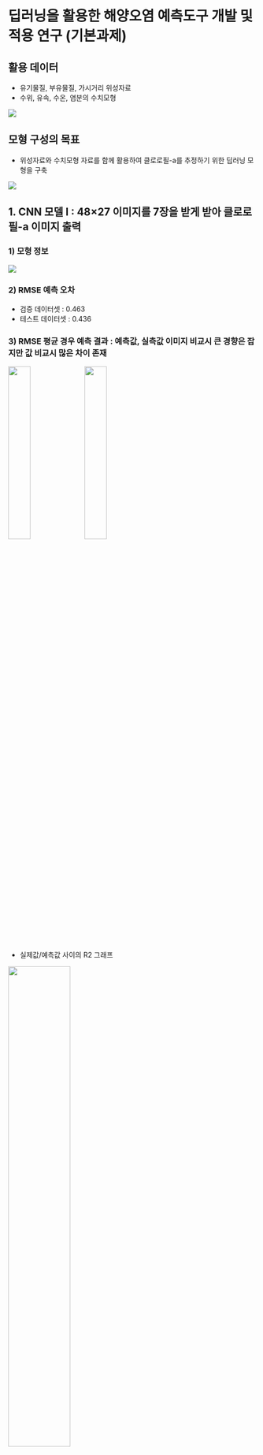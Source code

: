 # 딥러닝을 활용한 해양오염 예측도구 개발 및 적용 연구 (기본과제)

## 활용 데이터
- 유기물질, 부유물질, 가시거리 위성자료
- 수위, 유속, 수온, 염분의 수치모형 

![](https://github.com/keibigdata/dyjin_2020/blob/master/2_%ED%95%B4%EC%96%91%EC%98%A4%EC%97%BC_%EB%94%A5%EB%9F%AC%EB%8B%9D_%EC%98%88%EC%B8%A1/%EA%B7%B8%EB%A6%BC/F1_2.png?raw=true)

## 모형 구성의 목표
- 위성자료와 수치모형 자료를 함께 활용하여 클로로필-a를 추정하기 위한 딥러닝 모형을 구축

![](https://github.com/keibigdata/dyjin_2020/blob/master/2_%ED%95%B4%EC%96%91%EC%98%A4%EC%97%BC_%EB%94%A5%EB%9F%AC%EB%8B%9D_%EC%98%88%EC%B8%A1/%EA%B7%B8%EB%A6%BC/F3.png?raw=true)



## 1. CNN 모델 I : 48×27  이미지를 7장을 받게 받아 클로로필-a 이미지 출력

### 1) 모형 정보

![](https://github.com/keibigdata/dyjin_2020/blob/master/2_%ED%95%B4%EC%96%91%EC%98%A4%EC%97%BC_%EB%94%A5%EB%9F%AC%EB%8B%9D_%EC%98%88%EC%B8%A1/%EA%B7%B8%EB%A6%BC/F4.png?raw=true)

### 2) RMSE 예측 오차

- 검증 데이터셋 : 0.463
- 테스트 데이터셋 : 0.436


### 3) RMSE 평균 경우 예측 결과 : 예측값, 실측값 이미지 비교시 큰 경향은 잡지만 값 비교시 많은 차이 존재

<img src="https://github.com/keibigdata/dyjin_2020/blob/master/2_%ED%95%B4%EC%96%91%EC%98%A4%EC%97%BC_%EB%94%A5%EB%9F%AC%EB%8B%9D_%EC%98%88%EC%B8%A1/%EC%98%88%EC%B8%A1%EA%B2%B0%EA%B3%BC/CNN%EB%AA%A8%ED%98%95_I_%EC%9D%B4%EB%AF%B8%EC%A7%80_%EC%9D%B4%EB%AF%B8%EC%A7%80_%EC%98%88%EC%B8%A1/A1_PRED.png" width="30%" height="30%"/>

<img src="https://github.com/keibigdata/dyjin_2020/blob/master/2_%ED%95%B4%EC%96%91%EC%98%A4%EC%97%BC_%EB%94%A5%EB%9F%AC%EB%8B%9D_%EC%98%88%EC%B8%A1/%EC%98%88%EC%B8%A1%EA%B2%B0%EA%B3%BC/CNN%EB%AA%A8%ED%98%95_I_%EC%9D%B4%EB%AF%B8%EC%A7%80_%EC%9D%B4%EB%AF%B8%EC%A7%80_%EC%98%88%EC%B8%A1/A1_TRUE.png" width="30%" height="30%"/>

- 실제값/예측값 사이의 R2 그래프

<img src="https://github.com/keibigdata/dyjin_2020/blob/master/2_%ED%95%B4%EC%96%91%EC%98%A4%EC%97%BC_%EB%94%A5%EB%9F%AC%EB%8B%9D_%EC%98%88%EC%B8%A1/%EC%98%88%EC%B8%A1%EA%B2%B0%EA%B3%BC/CNN%EB%AA%A8%ED%98%95_I_%EC%9D%B4%EB%AF%B8%EC%A7%80_%EC%9D%B4%EB%AF%B8%EC%A7%80_%EC%98%88%EC%B8%A1/A1_R2.png" width="50%" height="50%"/>


## 2. CNN 모델 II : 7×7 이미지를 7장을 받게 받아 클로로필-a 값 출력

### 1) 분할 이미지 구축 방법 요약

![](https://github.com/keibigdata/dyjin_2020/blob/master/2_%ED%95%B4%EC%96%91%EC%98%A4%EC%97%BC_%EB%94%A5%EB%9F%AC%EB%8B%9D_%EC%98%88%EC%B8%A1/%EA%B7%B8%EB%A6%BC/F6.png?raw=true)

### 2) 모형 정보
![](https://github.com/keibigdata/dyjin_2020/blob/master/2_%ED%95%B4%EC%96%91%EC%98%A4%EC%97%BC_%EB%94%A5%EB%9F%AC%EB%8B%9D_%EC%98%88%EC%B8%A1/%EA%B7%B8%EB%A6%BC/F5.png?raw=true)

### 3) RMSE 예측 오차

- 검증 데이터셋 : 0.463
- 테스트 데이터셋 : 0.436

### 4) RMSE 평균 경우 예측 결과 : 예측값, 실측값 이미지 비교시 큰 경향은 잡지만 값 비교시 많은 차이 존재

<img src="https://github.com/keibigdata/dyjin_2020/blob/master/2_%ED%95%B4%EC%96%91%EC%98%A4%EC%97%BC_%EB%94%A5%EB%9F%AC%EB%8B%9D_%EC%98%88%EC%B8%A1/%EC%98%88%EC%B8%A1%EA%B2%B0%EA%B3%BC/CNN%EB%AA%A8%ED%98%95_I_%EC%9D%B4%EB%AF%B8%EC%A7%80_%EC%9D%B4%EB%AF%B8%EC%A7%80_%EC%98%88%EC%B8%A1/A1_PRED.png" width="30%" height="30%"/>

<img src="https://github.com/keibigdata/dyjin_2020/blob/master/2_%ED%95%B4%EC%96%91%EC%98%A4%EC%97%BC_%EB%94%A5%EB%9F%AC%EB%8B%9D_%EC%98%88%EC%B8%A1/%EC%98%88%EC%B8%A1%EA%B2%B0%EA%B3%BC/CNN%EB%AA%A8%ED%98%95_I_%EC%9D%B4%EB%AF%B8%EC%A7%80_%EC%9D%B4%EB%AF%B8%EC%A7%80_%EC%98%88%EC%B8%A1/A1_TRUE.png" width="30%" height="30%"/>

- 실제값/예측값 사이의 R2 그래프

<img src="https://github.com/keibigdata/dyjin_2020/blob/master/2_%ED%95%B4%EC%96%91%EC%98%A4%EC%97%BC_%EB%94%A5%EB%9F%AC%EB%8B%9D_%EC%98%88%EC%B8%A1/%EC%98%88%EC%B8%A1%EA%B2%B0%EA%B3%BC/CNN%EB%AA%A8%ED%98%95_I_%EC%9D%B4%EB%AF%B8%EC%A7%80_%EC%9D%B4%EB%AF%B8%EC%A7%80_%EC%98%88%EC%B8%A1/A1_R2.png" width="50%" height="50%"/>


## 3. 변수별 모형 구성

## 4. 추가 파일설명
### 1) 모델 : 모델정보 저장
- CNN_Model_I.h5 : CNN 몯레 I케라스 모델 파일
- CNN_Model_II.h5 : CNN 모델 II 케라스 모델 파일 

### 2) 예측결과/CNN모형_I_이미지_이미지_예측 : CNN모형_I 예측 결과  
- L로 시작 파일 : RMSE 오차가 가장 낮은 경우 결과
- H로 시작 파일 : RMSE 오차가 가장 높은 경우 결과
- A로 시작 파일 : RMSE 오차가 평균적인 경우 결가
- TRUE로 끝나는 파일 : 실제 데이터
- PRED로 끝나는 파일 : 예측 데이터
- RMSE.xlsx : 128개 이미지에 대한 각 RMSE 오차
- II_ALL.xlsx : 학슥과정

### 3) 예측결과/CNN모형_II_분할이미지_값_예측 : CNN모형_II 예측 결과  
- L로 시작 파일 : RMSE 오차가 가장 낮은 경우 결과
- H로 시작 파일 : RMSE 오차가 가장 높은 경우 결과
- A로 시작 파일 : RMSE 오차가 평균적인 경우 결가
- TRUE로 끝나는 파일 : 실제 데이터
- PRED로 끝나는 파일 : 예측 데이터
- RMSE.xlsx : 128개 이미지에 대한 각 RMSE 오차
- II_ALL.xlsx : 학슥과정
